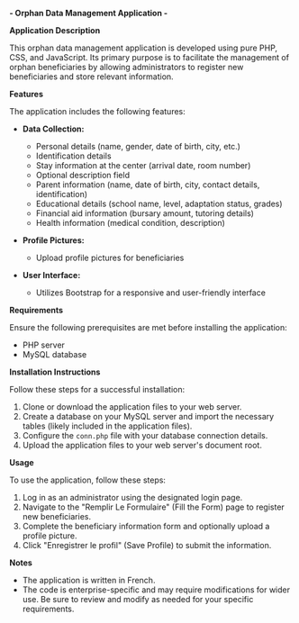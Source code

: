 **- Orphan Data Management Application -**

**Application Description**

This orphan data management application is developed using pure PHP, CSS, and JavaScript. Its primary purpose is to facilitate the management of orphan beneficiaries by allowing administrators to register new beneficiaries and store relevant information.

**Features**

The application includes the following features:

* **Data Collection:** 
  - Personal details (name, gender, date of birth, city, etc.)
  - Identification details
  - Stay information at the center (arrival date, room number)
  - Optional description field
  - Parent information (name, date of birth, city, contact details, identification)
  - Educational details (school name, level, adaptation status, grades)
  - Financial aid information (bursary amount, tutoring details)
  - Health information (medical condition, description)

* **Profile Pictures:**
  - Upload profile pictures for beneficiaries

* **User Interface:**
  - Utilizes Bootstrap for a responsive and user-friendly interface

**Requirements**

Ensure the following prerequisites are met before installing the application:

* PHP server
* MySQL database

**Installation Instructions**

Follow these steps for a successful installation:

1. Clone or download the application files to your web server.
2. Create a database on your MySQL server and import the necessary tables (likely included in the application files).
3. Configure the `conn.php` file with your database connection details.
4. Upload the application files to your web server's document root.

**Usage**

To use the application, follow these steps:

1. Log in as an administrator using the designated login page.
2. Navigate to the "Remplir Le Formulaire" (Fill the Form) page to register new beneficiaries.
3. Complete the beneficiary information form and optionally upload a profile picture.
4. Click "Enregistrer le profil" (Save Profile) to submit the information.

**Notes**

* The application is written in French.
* The code is enterprise-specific and may require modifications for wider use. Be sure to review and modify as needed for your specific requirements.
